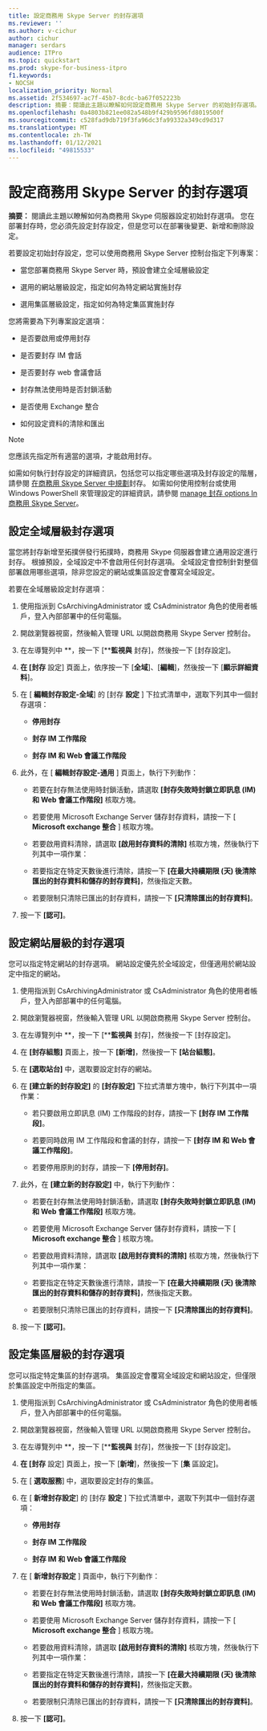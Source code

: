 ```yaml
---
title: 設定商務用 Skype Server 的封存選項
ms.reviewer: ''
ms.author: v-cichur
author: cichur
manager: serdars
audience: ITPro
ms.topic: quickstart
ms.prod: skype-for-business-itpro
f1.keywords:
- NOCSH
localization_priority: Normal
ms.assetid: 2f534697-ac7f-45b7-8cdc-ba67f052223b
description: 摘要：閱讀此主題以瞭解如何設定商務用 Skype Server 的初始封存選項。 您在部署封存時，您必須先設定封存設定，但是您可以在部署後變更、新增和刪除設定。
ms.openlocfilehash: 0a4803b821ee082a548b9f429b9596fd8019500f
ms.sourcegitcommit: c528fad9db719f3fa96dc3fa99332a349cd9d317
ms.translationtype: MT
ms.contentlocale: zh-TW
ms.lasthandoff: 01/12/2021
ms.locfileid: "49815533"
---
```

# <a name="configure-archiving-options-for-skype-for-business-server"></a>設定商務用 Skype Server 的封存選項
 
**摘要：** 閱讀此主題以瞭解如何為商務用 Skype 伺服器設定初始封存選項。 您在部署封存時，您必須先設定封存設定，但是您可以在部署後變更、新增和刪除設定。
  
若要設定初始封存設定，您可以使用商務用 Skype Server 控制台指定下列專案：
  
- 當您部署商務用 Skype Server 時，預設會建立全域層級設定
    
- 選用的網站層級設定，指定如何為特定網站實施封存
    
- 選用集區層級設定，指定如何為特定集區實施封存
    
您將需要為下列專案設定選項：
  
- 是否要啟用或停用封存
    
- 是否要封存 IM 會話
    
- 是否要封存 web 會議會話
    
- 封存無法使用時是否封鎖活動
    
- 是否使用 Exchange 整合
    
- 如何設定資料的清除和匯出
    
> [!NOTE]
> 您應該先指定所有適當的選項，才能啟用封存。 
  
如需如何執行封存設定的詳細資訊，包括您可以指定哪些選項及封存設定的階層，請參閱 [在商務用 Skype Server 中規劃](../../plan-your-deployment/archiving/archiving.md)封存。 如需如何使用控制台或使用 Windows PowerShell 來管理設定的詳細資訊，請參閱 [manage 封存 options In 商務用 Skype Server](../../manage/archiving/options.md)。
  
## <a name="configure-global-level-archiving-options"></a>設定全域層級封存選項

當您將封存新增至拓撲併發行拓撲時，商務用 Skype 伺服器會建立通用設定進行封存。 根據預設，全域設定中不會啟用任何封存選項。 全域設定會控制針對整個部署啟用哪些選項，除非您設定的網站或集區設定會覆寫全域設定。
  
若要在全域層級設定封存選項：
  
1. 使用指派到 CsArchivingAdministrator 或 CsAdministrator 角色的使用者帳戶，登入內部部署中的任何電腦。
    
2. 開啟瀏覽器視窗，然後輸入管理 URL 以開啟商務用 Skype Server 控制台。 
    
3. 在左導覽列中 **，按一下 [****監視與** 封存]，然後按一下 [封存設定]。
    
4. **在 [封存** 設定] 頁面上，依序按一下 [**全域**]、[**編輯**]，然後按一下 [**顯示詳細資料**]。
    
5. 在 [ **編輯封存設定-全域**] 的 [封存 **設定** ] 下拉式清單中，選取下列其中一個封存選項：
    
   - **停用封存**
    
   - **封存 IM 工作階段**
    
   - **封存 IM 和 Web 會議工作階段**
    
6. 此外，在 [ **編輯封存設定-通用** ] 頁面上，執行下列動作：
    
   - 若要在封存無法使用時封鎖活動，請選取 **[封存失敗時封鎖立即訊息 (IM) 和 Web 會議工作階段]** 核取方塊。
    
   - 若要使用 Microsoft Exchange Server 儲存封存資料，請按一下 [ **Microsoft exchange 整合** ] 核取方塊。
    
   - 若要啟用資料清除，請選取 **[啟用封存資料的清除]** 核取方塊，然後執行下列其中一項作業：
    
   - 若要指定在特定天數後進行清除，請按一下 **[在最大持續期限 (天) 後清除匯出的封存資料和儲存的封存資料]**，然後指定天數。
    
   - 若要限制只清除已匯出的封存資料，請按一下 **[只清除匯出的封存資料]**。
    
7. 按一下 **[認可]**。
    
## <a name="configure-site-level-archiving-options"></a>設定網站層級的封存選項

您可以指定特定網站的封存選項。 網站設定優先於全域設定，但僅適用於網站設定中指定的網站。 
  
1. 使用指派到 CsArchivingAdministrator 或 CsAdministrator 角色的使用者帳戶，登入內部部署中的任何電腦。
    
2. 開啟瀏覽器視窗，然後輸入管理 URL 以開啟商務用 Skype Server 控制台。 
    
3. 在左導覽列中 **，按一下 [****監視與** 封存]，然後按一下 [封存設定]。
    
4. 在 **[封存組態]** 頁面上，按一下 **[新增]**，然後按一下 **[站台組態]**。
    
5. 在 **[選取站台]** 中，選取要設定封存的網站。
    
6. 在 **[建立新的封存設定]** 的 **[封存設定]** 下拉式清單方塊中，執行下列其中一項作業：
    
   - 若只要啟用立即訊息 (IM) 工作階段的封存，請按一下 **[封存 IM 工作階段]**。
    
   - 若要同時啟用 IM 工作階段和會議的封存，請按一下 **[封存 IM 和 Web 會議工作階段]**。
    
   - 若要停用原則的封存，請按一下 **[停用封存]**。
    
7. 此外，在 **[建立新的封存設定]** 中，執行下列動作：
    
   - 若要在封存無法使用時封鎖活動，請選取 **[封存失敗時封鎖立即訊息 (IM) 和 Web 會議工作階段]** 核取方塊。
    
   - 若要使用 Microsoft Exchange Server 儲存封存資料，請按一下 [ **Microsoft exchange 整合** ] 核取方塊。
    
   - 若要啟用資料清除，請選取 **[啟用封存資料的清除]** 核取方塊，然後執行下列其中一項作業：
    
   - 若要指定在特定天數後進行清除，請按一下 **[在最大持續期限 (天) 後清除匯出的封存資料和儲存的封存資料]**，然後指定天數。
    
   - 若要限制只清除已匯出的封存資料，請按一下 **[只清除匯出的封存資料]**。
    
8. 按一下 **[認可]**。
    
## <a name="configure-pool-level-archiving-options"></a>設定集區層級的封存選項

您可以指定特定集區的封存選項。 集區設定會覆寫全域設定和網站設定，但僅限於集區設定中所指定的集區。
  
1. 使用指派到 CsArchivingAdministrator 或 CsAdministrator 角色的使用者帳戶，登入內部部署中的任何電腦。
    
2. 開啟瀏覽器視窗，然後輸入管理 URL 以開啟商務用 Skype Server 控制台。 
    
3. 在左導覽列中 **，按一下 [****監視與** 封存]，然後按一下 [封存設定]。
    
4. **在 [封存** 設定] 頁面上，按一下 [**新增**]，然後按一下 [**集** 區設定]。
    
5. 在 [ **選取服務**] 中，選取要設定封存的集區。
    
6. 在 [ **新增封存設定**] 的 [封存 **設定** ] 下拉式清單中，選取下列其中一個封存選項：
    
   - **停用封存**
    
   - **封存 IM 工作階段**
    
   - **封存 IM 和 Web 會議工作階段**
    
7. 在 [ **新增封存設定** ] 頁面中，執行下列動作：
    
   - 若要在封存無法使用時封鎖活動，請選取 **[封存失敗時封鎖立即訊息 (IM) 和 Web 會議工作階段]** 核取方塊。
    
   - 若要使用 Microsoft Exchange Server 儲存封存資料，請按一下 [ **Microsoft exchange 整合** ] 核取方塊。
    
   - 若要啟用資料清除，請選取 **[啟用封存資料的清除]** 核取方塊，然後執行下列其中一項作業：
    
   - 若要指定在特定天數後進行清除，請按一下 **[在最大持續期限 (天) 後清除匯出的封存資料和儲存的封存資料]**，然後指定天數。
    
   - 若要限制只清除已匯出的封存資料，請按一下 **[只清除匯出的封存資料]**。
    
8. 按一下 **[認可]**。
    

